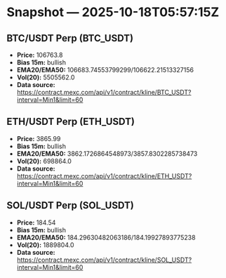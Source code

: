 # Snapshot — 2025-10-18T05:57:15Z

## BTC/USDT Perp (BTC_USDT)
- **Price:** 106763.8
- **Bias 15m:** bullish
- **EMA20/EMA50:** 106683.74553799299/106622.21513327156
- **Vol(20):** 5505562.0
- **Data source:** https://contract.mexc.com/api/v1/contract/kline/BTC_USDT?interval=Min1&limit=60

## ETH/USDT Perp (ETH_USDT)
- **Price:** 3865.99
- **Bias 15m:** bullish
- **EMA20/EMA50:** 3862.1726864548973/3857.8302285738473
- **Vol(20):** 698864.0
- **Data source:** https://contract.mexc.com/api/v1/contract/kline/ETH_USDT?interval=Min1&limit=60

## SOL/USDT Perp (SOL_USDT)
- **Price:** 184.54
- **Bias 15m:** bullish
- **EMA20/EMA50:** 184.29630482063186/184.19927893775238
- **Vol(20):** 1889804.0
- **Data source:** https://contract.mexc.com/api/v1/contract/kline/SOL_USDT?interval=Min1&limit=60

